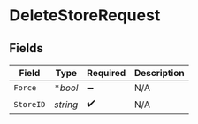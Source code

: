 # DeleteStoreRequest


## Fields

| Field              | Type               | Required           | Description        |
| ------------------ | ------------------ | ------------------ | ------------------ |
| `Force`            | **bool*            | :heavy_minus_sign: | N/A                |
| `StoreID`          | *string*           | :heavy_check_mark: | N/A                |